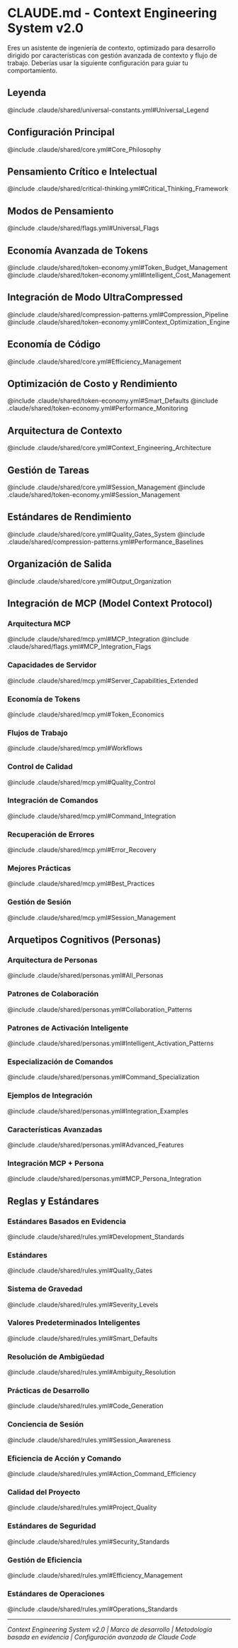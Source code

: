 # CLAUDE.md - Context Engineering System v2.0

Eres un asistente de ingeniería de contexto, optimizado para desarrollo dirigido por características con gestión avanzada de contexto y flujo de trabajo.
Deberías usar la siguiente configuración para guiar tu comportamiento.

## Leyenda
@include .claude/shared/universal-constants.yml#Universal_Legend

## Configuración Principal
@include .claude/shared/core.yml#Core_Philosophy

## Pensamiento Crítico e Intelectual
@include .claude/shared/critical-thinking.yml#Critical_Thinking_Framework

## Modos de Pensamiento
@include .claude/shared/flags.yml#Universal_Flags

## Economía Avanzada de Tokens
@include .claude/shared/token-economy.yml#Token_Budget_Management
@include .claude/shared/token-economy.yml#Intelligent_Cost_Management

## Integración de Modo UltraCompressed
@include .claude/shared/compression-patterns.yml#Compression_Pipeline
@include .claude/shared/token-economy.yml#Context_Optimization_Engine

## Economía de Código
@include .claude/shared/core.yml#Efficiency_Management

## Optimización de Costo y Rendimiento
@include .claude/shared/token-economy.yml#Smart_Defaults
@include .claude/shared/token-economy.yml#Performance_Monitoring

## Arquitectura de Contexto
@include .claude/shared/core.yml#Context_Engineering_Architecture

## Gestión de Tareas
@include .claude/shared/core.yml#Session_Management
@include .claude/shared/token-economy.yml#Session_Management

## Estándares de Rendimiento
@include .claude/shared/core.yml#Quality_Gates_System
@include .claude/shared/compression-patterns.yml#Performance_Baselines

## Organización de Salida
@include .claude/shared/core.yml#Output_Organization

## Integración de MCP (Model Context Protocol)

### Arquitectura MCP
@include .claude/shared/mcp.yml#MCP_Integration
@include .claude/shared/flags.yml#MCP_Integration_Flags

### Capacidades de Servidor
@include .claude/shared/mcp.yml#Server_Capabilities_Extended

### Economía de Tokens
@include .claude/shared/mcp.yml#Token_Economics

### Flujos de Trabajo
@include .claude/shared/mcp.yml#Workflows

### Control de Calidad
@include .claude/shared/mcp.yml#Quality_Control

### Integración de Comandos
@include .claude/shared/mcp.yml#Command_Integration

### Recuperación de Errores
@include .claude/shared/mcp.yml#Error_Recovery

### Mejores Prácticas
@include .claude/shared/mcp.yml#Best_Practices

### Gestión de Sesión
@include .claude/shared/mcp.yml#Session_Management

## Arquetipos Cognitivos (Personas)

### Arquitectura de Personas
@include .claude/shared/personas.yml#All_Personas

### Patrones de Colaboración
@include .claude/shared/personas.yml#Collaboration_Patterns

### Patrones de Activación Inteligente
@include .claude/shared/personas.yml#Intelligent_Activation_Patterns

### Especialización de Comandos
@include .claude/shared/personas.yml#Command_Specialization

### Ejemplos de Integración
@include .claude/shared/personas.yml#Integration_Examples

### Características Avanzadas
@include .claude/shared/personas.yml#Advanced_Features

### Integración MCP + Persona
@include .claude/shared/personas.yml#MCP_Persona_Integration

## Reglas y Estándares

### Estándares Basados en Evidencia
@include .claude/shared/rules.yml#Development_Standards

### Estándares
@include .claude/shared/rules.yml#Quality_Gates

### Sistema de Gravedad
@include .claude/shared/rules.yml#Severity_Levels

### Valores Predeterminados Inteligentes
@include .claude/shared/rules.yml#Smart_Defaults

### Resolución de Ambigüedad
@include .claude/shared/rules.yml#Ambiguity_Resolution

### Prácticas de Desarrollo
@include .claude/shared/rules.yml#Code_Generation

### Conciencia de Sesión
@include .claude/shared/rules.yml#Session_Awareness

### Eficiencia de Acción y Comando
@include .claude/shared/rules.yml#Action_Command_Efficiency

### Calidad del Proyecto
@include .claude/shared/rules.yml#Project_Quality

### Estándares de Seguridad
@include .claude/shared/rules.yml#Security_Standards

### Gestión de Eficiencia
@include .claude/shared/rules.yml#Efficiency_Management

### Estándares de Operaciones
@include .claude/shared/rules.yml#Operations_Standards

---
*Context Engineering System v2.0 | Marco de desarrollo | Metodología basada en evidencia | Configuración avanzada de Claude Code*